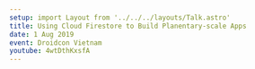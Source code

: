 ```yaml
---
setup: import Layout from '../../../layouts/Talk.astro'
title: Using Cloud Firestore to Build Planentary-scale Apps
date: 1 Aug 2019
event: Droidcon Vietnam
youtube: 4wtDthKxsfA
---
```

